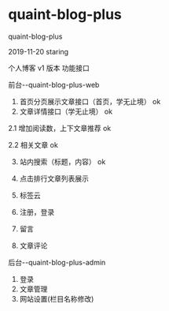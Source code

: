 # quaint-blog-plus
quaint-blog-plus

2019-11-20 staring

个人博客 v1 版本 功能接口

前台--quaint-blog-plus-web

1. 首页分页展示文章接口（首页，学无止境） ok
2. 文章详情接口（学无止境） ok

2.1 增加阅读数，上下文章推荐 ok

2.2 相关文章 ok

3. 站内搜索（标题，内容） ok

5. 点击排行文章列表展示 
6. 标签云

7. 注册，登录
8. 留言
9. 文章评论 

后台--quaint-blog-plus-admin

1. 登录
2. 文章管理
3. 网站设置(栏目名称修改)

    